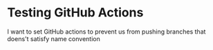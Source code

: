 # Testing GitHub Actions

I want to set GitHub actions to prevent us from pushing branches that doens't satisfy name convention